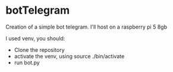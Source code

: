 # botTelegram
Creation of a simple bot telegram. I'll host on a raspberry pi 5 8gb

I used venv, you should:
  - Clone the repository
  - activate the venv, using source ./bin/activate
  - run bot.py
